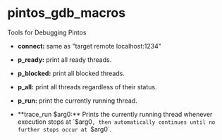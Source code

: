 # pintos_gdb_macros
Tools for Debugging Pintos

- **connect:** same as "target remote localhost:1234"
 
- **p_ready:** print all ready threads.
- **p_blocked:** print all blocked threads.
- **p_all:** print all threads regardless of their status.
- **p_run:** print the currently running thread.
- **trace_run $arg0:** Prints the currently running thread whenever execution stops at `$arg0`, then automatically continues until no further stops occur at `$arg0`.
